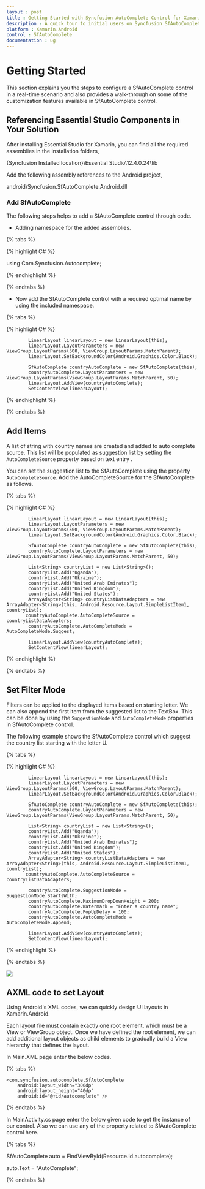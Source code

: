 ```yaml
---
layout : post
title : Getting Started with Syncfusion AutoComplete Control for Xamarin.Android
description : A quick tour to initial users on Syncfusion SfAutoComplete control for Xamarin.Android platform 
platform : Xamarin.Android
control : SfAutoComplete
documentation : ug
---
```


# Getting Started

This section explains you the steps to configure a SfAutoComplete control in a real-time scenario and also provides a walk-through on some of the customization features available in SfAutoComplete control.

## Referencing Essential Studio Components in Your Solution

After installing Essential Studio for Xamarin, you can find all the required assemblies in the installation folders,

{Syncfusion Installed location}\Essential Studio\12.4.0.24\lib

Add the following assembly references to the Android project,

android\Syncfusion.SfAutoComplete.Android.dll

### Add SfAutoComplete

The following steps helps to add a SfAutoComplete control through code.

* Adding namespace for the added assemblies.

{% tabs %}

{% highlight C# %}

using Com.Syncfusion.Autocomplete; 

{% endhighlight %}

{% endtabs %}

* Now add the SfAutoComplete control with a required optimal name by using the included namespace.

{% tabs %}

{% highlight C# %}

            LinearLayout linearLayout = new LinearLayout(this);
            linearLayout.LayoutParameters = new ViewGroup.LayoutParams(500, ViewGroup.LayoutParams.MatchParent);
            linearLayout.SetBackgroundColor(Android.Graphics.Color.Black);

            SfAutoComplete countryAutoComplete = new SfAutoComplete(this);
            countryAutoComplete.LayoutParameters = new ViewGroup.LayoutParams(ViewGroup.LayoutParams.MatchParent, 50);
            linearLayout.AddView(countryAutoComplete);
            SetContentView(linearLayout);
	
{% endhighlight %}

{% endtabs %}

	
## Add Items

A list of string with country names are created and added to auto complete source. This list will be populated as suggestion list by setting the `AutoCompleteSource` property based on text entry .

You can set the suggestion list to the SfAutoComplete using the property `AutoCompleteSource`. Add the AutoCompleteSource for the SfAutoComplete as follows.

{% tabs %}

{% highlight C# %}

            LinearLayout linearLayout = new LinearLayout(this);
            linearLayout.LayoutParameters = new ViewGroup.LayoutParams(500, ViewGroup.LayoutParams.MatchParent);
            linearLayout.SetBackgroundColor(Android.Graphics.Color.Black);

            SfAutoComplete countryAutoComplete = new SfAutoComplete(this);
            countryAutoComplete.LayoutParameters = new ViewGroup.LayoutParams(ViewGroup.LayoutParams.MatchParent, 50);

            List<String> countryList = new List<String>();
            countryList.Add("Uganda");
            countryList.Add("Ukraine");
            countryList.Add("United Arab Emirates");
            countryList.Add("United Kingdom");
            countryList.Add("United States");
            ArrayAdapter<String> countryListDataAdapters = new ArrayAdapter<String>(this, Android.Resource.Layout.SimpleListItem1, countryList);
           countryAutoComplete.AutoCompleteSource = countryListDataAdapters;
            countryAutoComplete.AutoCompleteMode = AutoCompleteMode.Suggest;

            linearLayout.AddView(countryAutoComplete);
            SetContentView(linearLayout);

{% endhighlight %}

{% endtabs %}

## Set Filter Mode

Filters can be applied to the displayed items based on starting letter. We can also append the first item from the suggested list to the TextBox. This can be done by using the `SuggestionMode` and `AutoCompleteMode` properties in SfAutoComplete control.

The following example shows the SfAutoComplete control which suggest the country list starting with the letter U.

{% tabs %}

{% highlight C# %}

            LinearLayout linearLayout = new LinearLayout(this);
            linearLayout.LayoutParameters = new ViewGroup.LayoutParams(500, ViewGroup.LayoutParams.MatchParent);
            linearLayout.SetBackgroundColor(Android.Graphics.Color.Black);

            SfAutoComplete countryAutoComplete = new SfAutoComplete(this);
            countryAutoComplete.LayoutParameters = new ViewGroup.LayoutParams(ViewGroup.LayoutParams.MatchParent, 50);

            List<String> countryList = new List<String>();
            countryList.Add("Uganda");
            countryList.Add("Ukraine");
            countryList.Add("United Arab Emirates");
            countryList.Add("United Kingdom");
            countryList.Add("United States");
            ArrayAdapter<String> countryListDataAdapters = new ArrayAdapter<String>(this, Android.Resource.Layout.SimpleListItem1, countryList);
           countryAutoComplete.AutoCompleteSource = countryListDataAdapters;

            countryAutoComplete.SuggestionMode = SuggestionMode.StartsWith;
            countryAutoComplete.MaximumDropDownHeight = 200;
            countryAutoComplete.Watermark = "Enter a country name";
            countryAutoComplete.PopUpDelay = 100;
            countryAutoComplete.AutoCompleteMode = AutoCompleteMode.Append;

            linearLayout.AddView(countryAutoComplete);
            SetContentView(linearLayout);

	
{% endhighlight %}

{% endtabs %}

![](images/gettingstarted.png)

## AXML code to set Layout

Using Android's XML codes, we can quickly design UI layouts in Xamarin.Android.

Each layout file must contain exactly one root element, which must be a View or ViewGroup object. Once we have defined the root element, we can add additional layout objects as child elements to gradually build a View hierarchy that defines the layout.

In Main.XML page enter the below codes.

{% tabs %}

<?xml version="1.0" encoding="utf-8"?>
<LinearLayout xmlns:android="http://schemas.android.com/apk/res/android"
    android:orientation="vertical"
    android:layout_width="match_parent"
    android:layout_height="match_parent"> 

    <com.syncfusion.autocomplete.SfAutoComplete
        android:layout_width="300dp"
        android:layout_height="40dp"
        android:id="@+id/autocomplete" />
</LinearLayout>
	
{% endtabs %}

In MainActivity.cs page enter the below given code to get the instance of our control. Also we can use any of the property related to SfAutoComplete control here.

{% tabs %}

SfAutoComplete auto = FindViewById<SfAutoComplete>(Resource.Id.autocomplete);

auto.Text = "AutoComplete";

{% endtabs %}